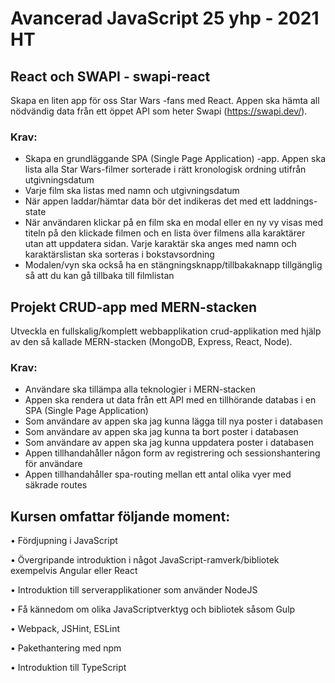 # Avancerad JavaScript 25 yhp - 2021 HT

## React och SWAPI - swapi-react

Skapa en liten app för oss Star Wars -fans med React. Appen ska hämta all nödvändig data från ett öppet API som heter Swapi (https://swapi.dev/).

### Krav:
- Skapa en grundläggande SPA (Single Page Application) -app. Appen ska lista alla Star Wars-filmer sorterade i rätt kronologisk ordning utifrån utgivningsdatum
- Varje film ska listas med namn och utgivningsdatum
- När appen laddar/hämtar data bör det indikeras det med ett laddnings-state
- När användaren klickar på en film ska en modal eller en ny vy visas med titeln på den klickade filmen och en lista över filmens alla karaktärer utan att uppdatera sidan.  Varje karaktär ska anges med namn och karaktärslistan ska sorteras i bokstavsordning
- Modalen/vyn ska också ha en stängningsknapp/tillbakaknapp tillgänglig så att du kan gå tillbaka till filmlistan

## Projekt  CRUD-app med MERN-stacken

Utveckla en fullskalig/komplett webbapplikation crud-applikation med hjälp av den så kallade MERN-stacken (MongoDB, Express, React, Node). 

### Krav:
-   Användare ska tillämpa alla teknologier i MERN-stacken
-   Appen ska rendera ut data från ett API med en tillhörande databas i en SPA (Single Page Application)
-   Som användare av appen ska jag kunna lägga till nya poster i databasen
-   Som användare av appen ska jag kunna ta bort poster i databasen
-   Som användare av appen ska jag kunna uppdatera poster i databasen
-   Appen tillhandahåller någon form av registrering och sessionshantering för användare
-   Appen tillhandahåller spa-routing mellan ett antal olika vyer med säkrade routes


## Kursen omfattar följande moment:
 
• Fördjupning i JavaScript

• Övergripande introduktion i något JavaScript-ramverk/bibliotek exempelvis Angular eller React

• Introduktion till serverapplikationer som använder NodeJS

• Få kännedom om olika JavaScriptverktyg och bibliotek såsom Gulp

• Webpack, JSHint, ESLint

• Pakethantering med npm

• Introduktion till TypeScript

